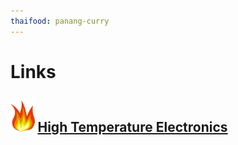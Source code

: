 ```yaml
---
thaifood: panang-curry
---
```


# Links
## <img src="/images/fire.png" height="50px"> [High Temperature Electronics](https://bob-mayo.gitbook.io/high-temperature-electronics/) 

